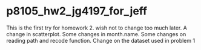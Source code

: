 # p8105_hw2_jg4197_for_jeff
This is the first try for homework 2. wish not to change too much later.
A change in scatterplot.
Some changes in month.name.
Some changes on reading path and recode function.
Change on the dataset used in problem 1 

